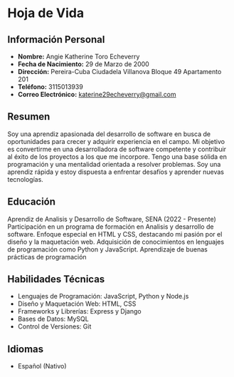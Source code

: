 # Hoja de Vida

## Información Personal
- **Nombre:** Angie Katherine Toro Echeverry
- **Fecha de Nacimiento:** 29 de Marzo de 2000
- **Dirección:** Pereira-Cuba Ciudadela Villanova Bloque 49 Apartamento 201
- **Teléfono:** 3115013939
- **Correo Electrónico:** katerine29echeverry@gmail.com

## Resumen
Soy una aprendiz apasionada del desarrollo de software en busca de oportunidades para crecer y adquirir experiencia en el campo. Mi objetivo es convertirme en una desarrolladora de software competente y contribuir al éxito de los proyectos a los que me incorpore. Tengo una base sólida en programación y una mentalidad orientada a resolver problemas. Soy una aprendiz rápida y estoy dispuesta a enfrentar desafíos y aprender nuevas tecnologías.


## Educación
Aprendiz de Analisis y Desarrollo de Software, SENA (2022 - Presente)
Participación en un programa de formación en Analisis y desarrollo de software.
Enfoque especial en HTML y CSS, destacando mi pasión por el diseño y la maquetación web.
Adquisición de conocimientos en lenguajes de programación como Python y JavaScript.
Aprendizaje de buenas prácticas de programación 

## Habilidades Técnicas
- Lenguajes de Programación: JavaScript, Python y Node.js
- Diseño y Maquetación Web: HTML, CSS
- Frameworks y Librerías: Express y Django
- Bases de Datos: MySQL
- Control de Versiones: Git

## Idiomas
- Español (Nativo)
